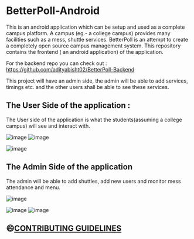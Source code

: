 # BetterPoll-Android
This is an android application which can be setup and used as a complete campus platform. A campus (eg.- a college campus) provides
many facilities such as a mess, shuttle services. BetterPoll is an attempt to create a completely open source campus management system.
This repository contains the frontend ( an android application) of the application. <br>

For the backend repo you can check out : https://github.com/adityabisht02/BetterPoll-Backend <br>

This project will have an admin side, the admin will be able to add services, timings etc. and the other users shall be able to see these services.

<h2> The User Side of the application : </h2>
The User side of the application is what the students(assuming a college campus) will see and interact with.

![image](https://user-images.githubusercontent.com/89146189/193855246-7c7c972b-42df-4b8b-8139-30531563f3a1.png)    ![image](https://user-images.githubusercontent.com/89146189/193855373-932be07c-97dd-44b3-a47b-5432589b1147.png)


![image](https://user-images.githubusercontent.com/89146189/193784532-11302b38-9355-4959-8cd7-7648b9760141.png)

<h2> The Admin Side of the application </h2>
The admin will be able to add shuttles, add new users and monitor mess attendance and menu.

![image](https://user-images.githubusercontent.com/89146189/200525396-c9c7d566-35d2-4992-8062-be9da8ad2e37.png)


![image](https://user-images.githubusercontent.com/89146189/200525174-4184a7ea-077b-4d61-8ba6-1d1333f261cc.png)     ![image](https://user-images.githubusercontent.com/89146189/200525255-9a1b3236-ea4e-4621-9288-85718ebc924d.png)



## 😄[CONTRIBUTING GUIDELINES](https://github.com/MohammadKaif1/BetterPoll-Android/blob/readme/CONTRIBUTING.md)







